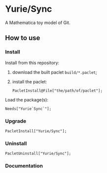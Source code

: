 # Yurie/Sync

A Mathematica toy model of Git.

## How to use

### Install

Install from this repository:

1. download the built paclet `build/*.paclet`;

2. install the paclet:

    ```
    PacletInstall@File["the/path/of/paclet"];
    ```

Load the package(s):

```
Needs["Yurie`Sync`"];
```

### Upgrade

```
PacletInstall["Yurie/Sync"];
```

### Uninstall

```
PacletUninstall["Yurie/Sync"];
```

### Documentation
